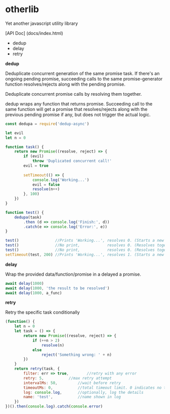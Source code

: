 # otherlib
Yet another javascript utility library

[API Doc] (docs/index.html)

* dedup
* delay
* retry

**dedup**

Deduplicate concurrent generation of the same promise task. If there's an ongoing pending promise, succeeding calls to the same promise-generator function resolves/rejects along with the pending promise.

Deduplicate concurrent promise calls by resolving them together.

dedup wraps any function that returns promise. Succeeding call to the same function will get a promise that resolves/rejects along with the previous pending promise if any, but does not trigger the actual logic.

```javascript
const dedupa = require('dedup-async')

let evil
let n = 0

function task() {
	return new Promise((resolve, reject) => {
		if (evil)
			throw 'Duplicated concurrent call!'
		evil = true
    
		setTimeout(() => {
			console.log('Working...')
			evil = false
			resolve(n++)
		}, 100)
	})
}

function test() {
	dedupa(task)
		.then (d => console.log('Finish:', d))
		.catch(e => console.log('Error:', e))
}

test()                //Prints 'Working...', resolves 0. (Starts a new pending promise)
test()                //No print,            resolves 0. (Resolves together with the previous promise)
test()                //No print,            resolves 0. (Resolves together with the previous promise)
setTimeout(test, 200) //Prints 'Working...', resolves 1. (Starts a new pending promise since the previous one has completed)
```

**delay**

Wrap the provided data/function/promise in a delayed a promise.

```javascript
await delay(1000)
await delay(1000, 'the result to be resolved')
await delay(1000, a_func)
```

**retry**

Retry the specific task conditionally

```javascript
(function() {
    let n = 0
    let task = () => {
        return new Promise((resolve, reject) => {
            if (++n > 2)
                resolve(n)
            else
                reject('Something wrong: ' + n)
        })
    }
    return retry(task, {
        filter: err => true,		//retry with any error
        retry: 5,			//max retry attempt
        intervalMs: 50,			//wait before retry 
        timeoutMs: 0,			//total timeout limit. 0 indicates no total timeout			
        log: console.log,		//optionally, log the details
        name: 'test',			//name shown in log
    })
})().then(console.log).catch(console.error)
```

